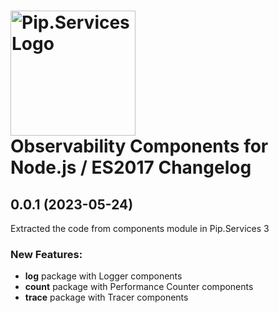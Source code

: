 # <img src="https://uploads-ssl.webflow.com/5ea5d3315186cf5ec60c3ee4/5edf1c94ce4c859f2b188094_logo.svg" alt="Pip.Services Logo" width="200"> <br/> Observability Components for Node.js / ES2017 Changelog

## <a name="0.0.1"></a> 0.0.1 (2023-05-24) 
Extracted the code from components module in Pip.Services 3

### New Features:
* **log** package with Logger components
* **count** package with Performance Counter components
* **trace** package with Tracer components